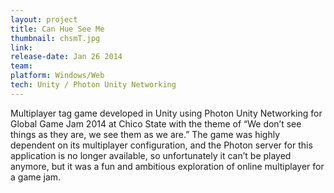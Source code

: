 ```yaml
---
layout: project
title: Can Hue See Me
thumbnail: chsmT.jpg
link: 
release-date: Jan 26 2014
team:
platform: Windows/Web
tech: Unity / Photon Unity Networking
---
```


Multiplayer tag game developed in Unity using Photon Unity Networking for Global Game Jam 2014 at Chico State with the theme of “We don’t see things as they are, we see them as we are.” The game was highly dependent on its multiplayer configuration, and the Photon server for this application is no longer available, so unfortunately it can’t be played anymore, but it was a fun and ambitious exploration of online multiplayer for a game jam.